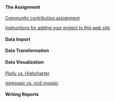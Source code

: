 #### The Assignment

[Community contribution assignment](contribution.html)

[Instructions for adding your project to this web site](https://github.com/jtr13/spring19/blob/master/README.md)

#### Data Import

#### Data Transformation

#### Data Visualization

[Plotly vs. Highcharter](kz2324_yz3383.html)

[ggmosaic vs. vcd::mosaic](Community_Contribution_group_5.html)
#### Writing Reports
